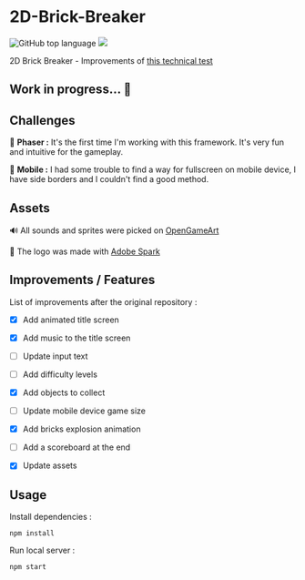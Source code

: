 # 2D-Brick-Breaker

![GitHub top language](https://img.shields.io/github/languages/top/sboez/Lost_Mechanics_Test)  <img src="https://img.shields.io/badge/phaser-3.24.1-orange">


2D Brick Breaker - Improvements of [this technical test](https://github.com/sboez/Lost_Mechanics_Test)

## Work in progress... :construction:

## Challenges

:space_invader: **Phaser :** It's the first time I'm working with this framework. It's very fun and intuitive for the gameplay.

:iphone: **Mobile :** I had some trouble to find a way for fullscreen on mobile device, I have side borders and I couldn't find a good method.


## Assets

:loud_sound: All sounds and sprites were picked on [OpenGameArt](https://opengameart.org/)

:art: The logo was made with [Adobe Spark](https://spark.adobe.com/fr-FR/make/logo-maker/)


## Improvements / Features 

List of improvements after the original repository :

- [x] Add animated title screen
- [x] Add music to the title screen
- [ ] Update input text
- [ ] Add difficulty levels
- [x] Add objects to collect
- [ ] Update mobile device game size
- [x] Add bricks explosion animation
- [ ] Add a scoreboard at the end
- [x] Update assets


## Usage

Install dependencies :
```
npm install
```

Run local server :
```
npm start
```
